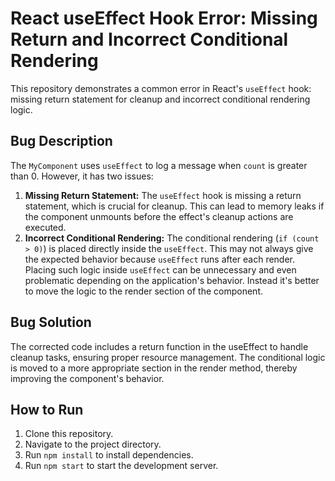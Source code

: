 # React useEffect Hook Error: Missing Return and Incorrect Conditional Rendering

This repository demonstrates a common error in React's `useEffect` hook: missing return statement for cleanup and incorrect conditional rendering logic.

## Bug Description

The `MyComponent` uses `useEffect` to log a message when `count` is greater than 0. However, it has two issues:

1. **Missing Return Statement:**  The `useEffect` hook is missing a return statement, which is crucial for cleanup. This can lead to memory leaks if the component unmounts before the effect's cleanup actions are executed. 
2. **Incorrect Conditional Rendering:** The conditional rendering (`if (count > 0)`) is placed directly inside the `useEffect`. This may not always give the expected behavior because `useEffect` runs after each render. Placing such logic inside `useEffect` can be unnecessary and even problematic depending on the application's behavior. Instead it's better to move the logic to the render section of the component.

## Bug Solution

The corrected code includes a return function in the useEffect to handle cleanup tasks, ensuring proper resource management. The conditional logic is moved to a more appropriate section in the render method, thereby improving the component's behavior. 

## How to Run

1. Clone this repository.
2. Navigate to the project directory.
3. Run `npm install` to install dependencies.
4. Run `npm start` to start the development server.